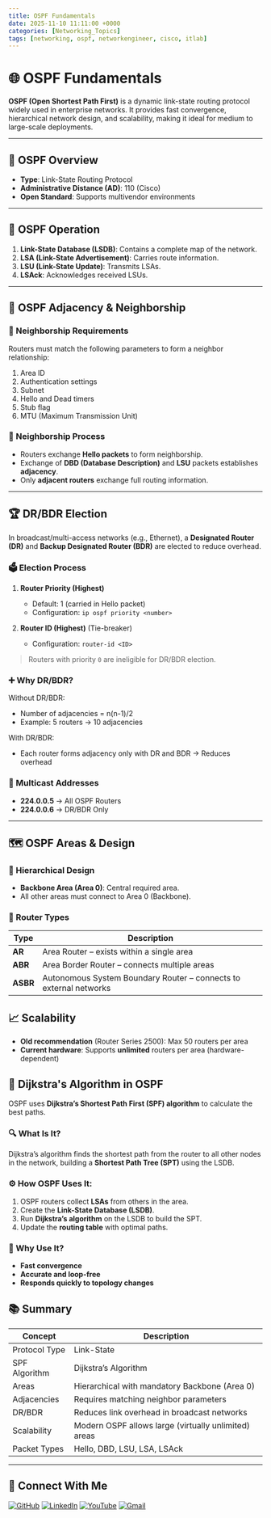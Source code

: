 ```yaml
---
title: OSPF Fundamentals
date: 2025-11-10 11:11:00 +0000
categories: [Networking_Topics]
tags: [networking, ospf, networkengineer, cisco, itlab]
---
```


# 🌐 OSPF Fundamentals

**OSPF (Open Shortest Path First)** is a dynamic link-state routing protocol widely used in enterprise networks. It provides fast convergence, hierarchical network design, and scalability, making it ideal for medium to large-scale deployments.

---

## 🔁 OSPF Overview

- **Type**: Link-State Routing Protocol  
- **Administrative Distance (AD)**: 110 (Cisco)  
- **Open Standard**: Supports multivendor environments  

---

## 🧠 OSPF Operation

1. **Link-State Database (LSDB)**: Contains a complete map of the network.  
2. **LSA (Link-State Advertisement)**: Carries route information.  
3. **LSU (Link-State Update)**: Transmits LSAs.  
4. **LSAck**: Acknowledges received LSUs.  

---

## 🧩 OSPF Adjacency & Neighborship

### 🔗 Neighborship Requirements

Routers must match the following parameters to form a neighbor relationship:

1. Area ID  
2. Authentication settings  
3. Subnet  
4. Hello and Dead timers  
5. Stub flag  
6. MTU (Maximum Transmission Unit)  

### 🤝 Neighborship Process

- Routers exchange **Hello packets** to form neighborship.  
- Exchange of **DBD (Database Description)** and **LSU** packets establishes **adjacency**.  
- Only **adjacent routers** exchange full routing information.  

---

## 🏆 DR/BDR Election

In broadcast/multi-access networks (e.g., Ethernet), a **Designated Router (DR)** and **Backup Designated Router (BDR)** are elected to reduce overhead.

### 🗳️ Election Process

1. **Router Priority (Highest)**  
   - Default: 1 (carried in Hello packet)  
   - Configuration: `ip ospf priority <number>`  

2. **Router ID (Highest)** (Tie-breaker)  
   - Configuration: `router-id <ID>`  

> Routers with priority `0` are ineligible for DR/BDR election.

### ➕ Why DR/BDR?

Without DR/BDR:
- Number of adjacencies = n(n-1)/2  
- Example: 5 routers → 10 adjacencies

With DR/BDR:
- Each router forms adjacency only with DR and BDR → Reduces overhead

### 📡 Multicast Addresses

- **224.0.0.5** → All OSPF Routers  
- **224.0.0.6** → DR/BDR Only  

---

## 🗺️ OSPF Areas & Design

### 🔄 Hierarchical Design

- **Backbone Area (Area 0)**: Central required area.  
- All other areas must connect to Area 0 (Backbone).

### 🧱 Router Types

| Type | Description |
|------|-------------|
| **AR** | Area Router – exists within a single area |
| **ABR** | Area Border Router – connects multiple areas |
| **ASBR** | Autonomous System Boundary Router – connects to external networks |


## 📈 Scalability

- **Old recommendation** (Router Series 2500): Max 50 routers per area  
- **Current hardware**: Supports **unlimited** routers per area (hardware-dependent)



## 🧮 Dijkstra's Algorithm in OSPF

OSPF uses **Dijkstra’s Shortest Path First (SPF) algorithm** to calculate the best paths.

### 🔍 What Is It?

Dijkstra’s algorithm finds the shortest path from the router to all other nodes in the network, building a **Shortest Path Tree (SPT)** using the LSDB.

### ⚙️ How OSPF Uses It:

1. OSPF routers collect **LSAs** from others in the area.  
2. Create the **Link-State Database (LSDB)**.  
3. Run **Dijkstra’s algorithm** on the LSDB to build the SPT.  
4. Update the **routing table** with optimal paths.

### 📌 Why Use It?

- **Fast convergence**  
- **Accurate and loop-free**  
- **Responds quickly to topology changes**


## 📚 Summary

| Concept         | Description                                      |
|----------------|--------------------------------------------------|
| Protocol Type   | Link-State                                       |
| SPF Algorithm   | Dijkstra’s Algorithm                             |
| Areas           | Hierarchical with mandatory Backbone (Area 0)    |
| Adjacencies     | Requires matching neighbor parameters            |
| DR/BDR          | Reduces link overhead in broadcast networks      |
| Scalability     | Modern OSPF allows large (virtually unlimited) areas |
| Packet Types    | Hello, DBD, LSU, LSA, LSAck                      |

---



## 🙌 Connect With Me

[![GitHub](https://img.shields.io/badge/GitHub-Profile-black?style=for-the-badge&logo=github)](https://github.com/Ntwork-Beginner)
[![LinkedIn](https://img.shields.io/badge/LinkedIn-Connect-blue?style=for-the-badge&logo=linkedin)](https://www.linkedin.com/in/ntworkbeginner/)
[![YouTube](https://img.shields.io/badge/YouTube-Subscribe-red?style=for-the-badge&logo=youtube)](https://www.youtube.com/@Ntwork_Beginner)
[![Gmail](https://img.shields.io/badge/Gmail-Mail-red?style=for-the-badge&logo=gmail)](mailto:your.bittudhillon011@gmail.com)
